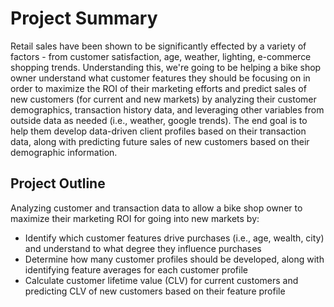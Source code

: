 # Project Summary
Retail sales have been shown to be significantly effected by a variety of factors - from customer satisfaction, age, weather, lighting, e-commerce shopping trends. Understanding this, we're going to be helping a bike shop owner understand what customer features they should be focusing on in order to maximize the ROI of their marketing efforts and predict sales of new customers (for current and new markets) by analyzing their customer demographics, transaction history data, and leveraging other variables from outside data as needed (i.e., weather, google trends). The end goal is to help them develop data-driven client profiles based on their transaction data, along with predicting future sales of new customers based on their demographic information.


## Project Outline
Analyzing customer and transaction data to allow a bike shop owner to maximize their marketing ROI for going into new markets by:
- Identify which customer features drive purchases (i.e., age, wealth, city) and understand to what degree they influence purchases
- Determine how many customer profiles should be developed, along with identifying feature averages for each customer profile
- Calculate customer lifetime value (CLV) for current customers and predicting CLV of new customers based on their feature profile
